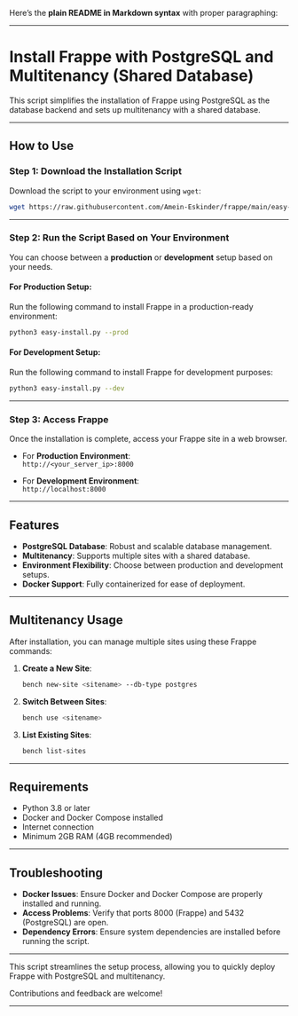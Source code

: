 Here’s the **plain README in Markdown syntax** with proper paragraphing:

---

# Install Frappe with PostgreSQL and Multitenancy (Shared Database)

This script simplifies the installation of Frappe using PostgreSQL as the database backend and sets up multitenancy with a shared database.

---

## How to Use

### Step 1: Download the Installation Script

Download the script to your environment using `wget`:

```bash
wget https://raw.githubusercontent.com/Amein-Eskinder/frappe/main/easy-install.py
```

---

### Step 2: Run the Script Based on Your Environment

You can choose between a **production** or **development** setup based on your needs.

#### For Production Setup:
Run the following command to install Frappe in a production-ready environment:

```bash
python3 easy-install.py --prod
```

#### For Development Setup:
Run the following command to install Frappe for development purposes:

```bash
python3 easy-install.py --dev
```

---

### Step 3: Access Frappe

Once the installation is complete, access your Frappe site in a web browser.

- For **Production Environment**:  
  `http://<your_server_ip>:8000`

- For **Development Environment**:  
  `http://localhost:8000`

---

## Features

- **PostgreSQL Database**: Robust and scalable database management.
- **Multitenancy**: Supports multiple sites with a shared database.
- **Environment Flexibility**: Choose between production and development setups.
- **Docker Support**: Fully containerized for ease of deployment.

---

## Multitenancy Usage

After installation, you can manage multiple sites using these Frappe commands:

1. **Create a New Site**:
   ```bash
   bench new-site <sitename> --db-type postgres
   ```

2. **Switch Between Sites**:
   ```bash
   bench use <sitename>
   ```

3. **List Existing Sites**:
   ```bash
   bench list-sites
   ```

---

## Requirements

- Python 3.8 or later
- Docker and Docker Compose installed
- Internet connection
- Minimum 2GB RAM (4GB recommended)

---

## Troubleshooting

- **Docker Issues**: Ensure Docker and Docker Compose are properly installed and running.
- **Access Problems**: Verify that ports 8000 (Frappe) and 5432 (PostgreSQL) are open.
- **Dependency Errors**: Ensure system dependencies are installed before running the script.

---

This script streamlines the setup process, allowing you to quickly deploy Frappe with PostgreSQL and multitenancy.

Contributions and feedback are welcome!

---

